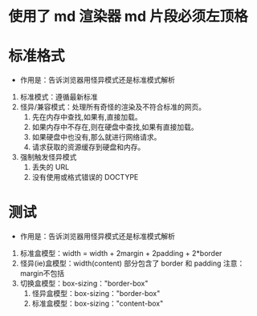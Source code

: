 # 使用了 md 渲染器 md 片段必须左顶格

# 标准格式
- 作用是：告诉浏览器用怪异模式还是标准模式解析

1. 标准模式：遵循最新标准
2. 怪异/兼容模式：处理所有奇怪的渲染及不符合标准的网页。
   1. 先在内存中查找,如果有,直接加载。
   2. 如果内存中不存在,则在硬盘中查找,如果有直接加载。
   3. 如果硬盘中也没有,那么就进行网络请求。
   4. 请求获取的资源缓存到硬盘和内存。
3. 强制触发怪异模式
   1. 丢失的 URL
   2. 没有使用或格式错误的 DOCTYPE


# 测试
- 作用是：告诉浏览器用怪异模式还是标准模式解析

1. 标准盒模型：width = width + 2margin + 2padding + 2*border 
2. 怪异(ie)盒模型：width(content) 部分包含了 border 和 padding  注意：margin不包括
3. 切换盒模型：box-sizing："border-box"  
   1. 怪异盒模型：box-sizing："border-box"  
   2. 标准盒模型：box-sizing："content-box"